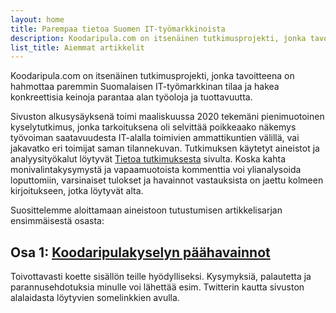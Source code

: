 ```yaml
---
layout: home
title: Parempaa tietoa Suomen IT-työmarkkinoista
description: Koodaripula.com on itsenäinen tutkimusprojekti, jonka tavoitteena on hahmottaa paremmin Suomalaisen IT-työmarkkinan tilaa ja hakea konkreettisia keinoja parantaa alan työoloja ja tuottavuutta.
list_title: Aiemmat artikkelit
---
```


Koodaripula.com on itsenäinen tutkimusprojekti, jonka tavoitteena on hahmottaa paremmin Suomalaisen IT-työmarkkinan tilaa ja hakea konkreettisia keinoja parantaa alan työoloja ja tuottavuutta. 

Sivuston alkusysäyksenä toimi maaliskuussa 2020 tekemäni pienimuotoinen kyselytutkimus, jonka tarkoituksena oli selvittää poikkeaako näkemys työvoiman saatavuudesta IT-alalla toimivien ammattikuntien välillä, vai jakavatko eri toimijat saman tilannekuvan. Tutkimuksen käytetyt aineistot ja analyysityökalut löytyvät [Tietoa tutkimuksesta](/survey) sivulta. Koska kahta monivalintakysymystä ja vapaamuotoista kommenttia voi ylianalysoida loputtomiin, varsinaiset tulokset ja havainnot vastauksista on jaettu kolmeen kirjoitukseen, jotka löytyvät alta.

Suosittelemme aloittamaan aineistoon tutustumisen artikkelisarjan ensimmäisestä osasta:

## Osa 1: [Koodaripulakyselyn päähavainnot](/2020/04/06/main-results.html)

Toivottavasti koette sisällön teille hyödylliseksi. Kysymyksiä, palautetta ja parannusehdotuksia minulle voi lähettää esim. Twitterin kautta sivuston alalaidasta löytyvien somelinkkien avulla.
